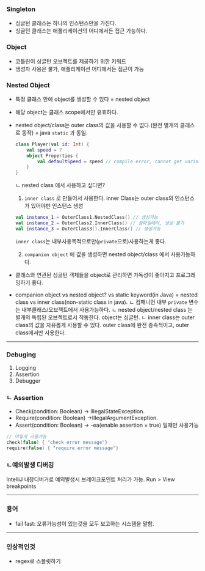### Singleton

- 싱글턴 클래스는 하나의 인스턴스만을 가진다.
- 싱글턴 클래스는 애플리케이션의 어디에서든 접근 가능하다.

### Object

- 코틀린이 싱글턴 오브젝트를 제공하기 위한 키워드
- 생성자 사용은 불가, 애플리케이션 어디에서든 접근이 가능

### Nested Object

- 특정 클래스 안에 object를 생성할 수 있다 = nested object

- 해당 object는 클래스 scope에서만 유효하다.

- nested object/class는 outer class의 값을 사용할 수 없다.(완전 별개의 클래스로 동작) = java `static` 과 동일. 

  ```kotlin
  class Player(val id: Int) {    
      val speed = 7  
      object Properties {
          val defaultSpeed = speed // compile error, cannot get variable 'speed'
      }
  }
  ```

  ㄴ nested class 에서 사용하고 싶다면?

  1. `inner class` 로 만들어서 사용한다. inner Class는 outer class의 인스턴스가 있어야만 인스턴스 생성 

  ```kotlin
  val instance_1 = OuterClass1.NestedClass() // 생성가능
  val instance_2 = OuterClass2.InnerClass() // 컴파일에러, 생성 불가
  val instance_3 = OuterClass3().InnerClass() // 생성가능
  ```

  `inner class`는 내부사용목적으로만(`private`으로)사용하는게 좋다. 

  2. `companion object` 에 값을 생성하면 nested object/class 에서 사용가능하다.

  

- 클래스와 연관된 싱글턴 객체들을 object로 관리하면 가독성이 좋아지고 프로그래밍하기 좋다. 

- companion object vs nested object? vs static keyword(in Java) = nested class vs inner class(non-static class in java). 
  ㄴ 컴패니언 내부 `private` 변수는 내부클래스/오브젝트에서 사용가능하다. 
  ㄴ nested object/nested class 는 별개의 독립된 오브젝트로서 작동한다. object는 싱글턴. 
  ㄴ inner class는 outer class의 값을 자유롭게 사용할 수 있다. outer class에 완전 종속적이고, outer class에서만 사용한다. 

---

### Debuging

1. Logging
2. Assertion
3. Debugger

###  ㄴ Assertion

- Check(condition: Boolean) -> IllegalStateException. 
- Require(condition: Boolean) ->IllegalArgumentException. 
- Assert(condition: Boolean) -> -ea(enable assertion = true) 일때만 사용가능

```kotlin
// 이렇게 사용가능
check(false) { "check error message"}
require(false) { "require error message"}
```

### ㄴ예외발생 디버깅

IntelliJ 내장디버거로 예외발생시 브레이크포인트 처리가 가능. 
Run > View breakpoints

---

### 용어

- fail fast: 오류가능성이 있는것을 모두 보고하는 시스템을 말함.  

---

### 인상적인것

- regex로 스플릿하기
